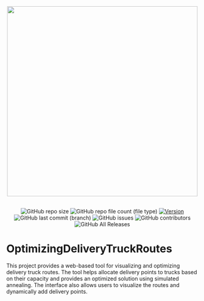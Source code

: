 <div align="center">
  <img src="https://github.com/user-attachments/assets/da777f87-5c69-4cb5-868b-8f20ec3f7ce8" width=500px/>
  <br />
  <br />

![GitHub repo size](https://img.shields.io/github/repo-size/yazansedih/Optimizing-Delivery-Truck-Routes)
![GitHub repo file count (file type)](https://img.shields.io/github/directory-file-count/yazansedih/Optimizing-Delivery-Truck-Routes)
[![Version](https://img.shields.io/badge/version-v1.0.0-blue)](https://github.com/yazansedih/Optimizing-Delivery-Truck-Routes/releases/tag/v1.0.0)
![GitHub last commit (branch)](https://img.shields.io/github/last-commit/yazansedih/Optimizing-Delivery-Truck-Routes/main)
![GitHub issues](https://img.shields.io/github/issues/yazansedih/Optimizing-Delivery-Truck-Routes)
![GitHub contributors](https://img.shields.io/github/contributors/yazansedih/Optimizing-Delivery-Truck-Routes)
![GitHub All Releases](https://img.shields.io/github/downloads/yazansedih/Optimizing-Delivery-Truck-Routes/total)

</div>

<h1>OptimizingDeliveryTruckRoutes</h1>

This project provides a web-based tool for visualizing and optimizing delivery truck routes. The tool helps allocate delivery points to trucks based on their capacity and provides an optimized solution using simulated annealing. The interface also allows users to visualize the routes and dynamically add delivery points.
